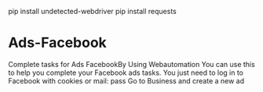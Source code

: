 pip install undetected-webdriver
pip install requests 
# Ads-Facebook
Complete tasks for Ads FacebookBy Using Webautomation
You can use this to help you complete your Facebook ads tasks. 
You just need to log in to Facebook with cookies or mail: pass 
Go to Business and create a new ad
